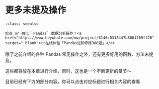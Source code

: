 # 更多未提及操作



```{admonition} 在线刷题
:class: seealso

检查 or 强化 `Pandas` 数据分析操作？<a href="https://www.heywhale.com/mw/project/6146c0318447b8001769ff20" target="_blank">👉在线体验「Pandas进阶修炼300题」</a>
```

除了之前介绍的各种 Pandas 常见操作之外，还有更多好用的函数、方法未提及。

这些都将放在本章进行介绍，同时，这也是一个不断更新的章节～

目前已经有下方的部分内容，你可以点击对应标题进行相关内容的查看

```{tableofcontents}
```
